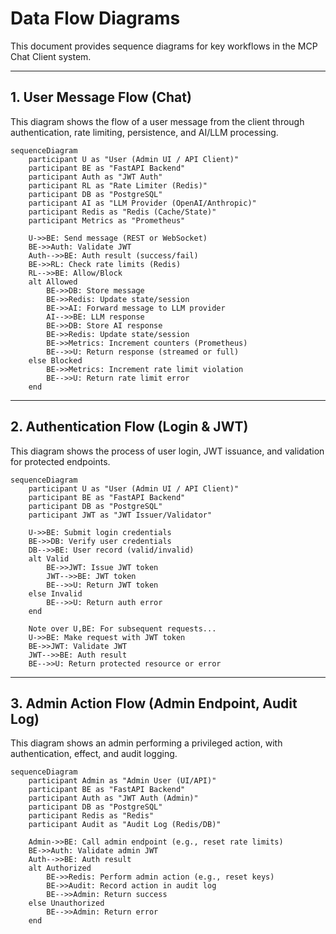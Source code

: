 # Data Flow Diagrams

This document provides sequence diagrams for key workflows in the MCP Chat Client system.

---

## 1. User Message Flow (Chat)

This diagram shows the flow of a user message from the client through authentication, rate limiting, persistence, and AI/LLM processing.

```mermaid
sequenceDiagram
    participant U as "User (Admin UI / API Client)"
    participant BE as "FastAPI Backend"
    participant Auth as "JWT Auth"
    participant RL as "Rate Limiter (Redis)"
    participant DB as "PostgreSQL"
    participant AI as "LLM Provider (OpenAI/Anthropic)"
    participant Redis as "Redis (Cache/State)"
    participant Metrics as "Prometheus"

    U->>BE: Send message (REST or WebSocket)
    BE->>Auth: Validate JWT
    Auth-->>BE: Auth result (success/fail)
    BE->>RL: Check rate limits (Redis)
    RL-->>BE: Allow/Block
    alt Allowed
        BE->>DB: Store message
        BE->>Redis: Update state/session
        BE->>AI: Forward message to LLM provider
        AI-->>BE: LLM response
        BE->>DB: Store AI response
        BE->>Redis: Update state/session
        BE->>Metrics: Increment counters (Prometheus)
        BE-->>U: Return response (streamed or full)
    else Blocked
        BE->>Metrics: Increment rate limit violation
        BE-->>U: Return rate limit error
    end
```

---

## 2. Authentication Flow (Login & JWT)

This diagram shows the process of user login, JWT issuance, and validation for protected endpoints.

```mermaid
sequenceDiagram
    participant U as "User (Admin UI / API Client)"
    participant BE as "FastAPI Backend"
    participant DB as "PostgreSQL"
    participant JWT as "JWT Issuer/Validator"

    U->>BE: Submit login credentials
    BE->>DB: Verify user credentials
    DB-->>BE: User record (valid/invalid)
    alt Valid
        BE->>JWT: Issue JWT token
        JWT-->>BE: JWT token
        BE-->>U: Return JWT token
    else Invalid
        BE-->>U: Return auth error
    end

    Note over U,BE: For subsequent requests...
    U->>BE: Make request with JWT token
    BE->>JWT: Validate JWT
    JWT-->>BE: Auth result
    BE-->>U: Return protected resource or error
```

---

## 3. Admin Action Flow (Admin Endpoint, Audit Log)

This diagram shows an admin performing a privileged action, with authentication, effect, and audit logging.

```mermaid
sequenceDiagram
    participant Admin as "Admin User (UI/API)"
    participant BE as "FastAPI Backend"
    participant Auth as "JWT Auth (Admin)"
    participant DB as "PostgreSQL"
    participant Redis as "Redis"
    participant Audit as "Audit Log (Redis/DB)"

    Admin->>BE: Call admin endpoint (e.g., reset rate limits)
    BE->>Auth: Validate admin JWT
    Auth-->>BE: Auth result
    alt Authorized
        BE->>Redis: Perform admin action (e.g., reset keys)
        BE->>Audit: Record action in audit log
        BE-->>Admin: Return success
    else Unauthorized
        BE-->>Admin: Return error
    end
``` 